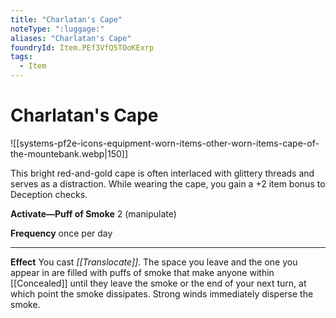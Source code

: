 ```yaml
---
title: "Charlatan's Cape"
noteType: ":luggage:"
aliases: "Charlatan's Cape"
foundryId: Item.PEf3VfQ5TOoKExrp
tags:
  - Item
---
```


# Charlatan's Cape
![[systems-pf2e-icons-equipment-worn-items-other-worn-items-cape-of-the-mountebank.webp|150]]

This bright red-and-gold cape is often interlaced with glittery threads and serves as a distraction. While wearing the cape, you gain a +2 item bonus to Deception checks.

**Activate—Puff of Smoke** 2 (manipulate)

**Frequency** once per day

* * *

**Effect** You cast _[[Translocate]]_. The space you leave and the one you appear in are filled with puffs of smoke that make anyone within [[Concealed]] until they leave the smoke or the end of your next turn, at which point the smoke dissipates. Strong winds immediately disperse the smoke.
